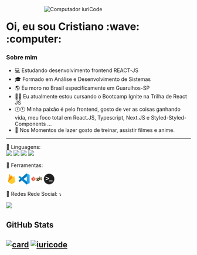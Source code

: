 <img src="https://raw.githubusercontent.com/MicaelliMedeiros/micaellimedeiros/master/image/computer-illustration.png" min-width="400px" max-width="400px" width="400px" align="right" alt="Computador iuriCode">

<p align="left"> 
  <h1> Oi, eu sou Cristiano  :wave: :computer:</h1>

### Sobre mim

* :computer: Estudando desenvolvimento frontend REACT-JS
* :mortar_board: Formado em Análise e Desenvolvimento de Sistemas 
*  :earth_americas: Eu moro no Brasil especificamente em Guarulhos-SP
* 👨‍🎓 Eu atualmente estou cursando o Bootcamp Ignite na Trilha de React JS
* 🕔🕚 Minha paixão é pelo frontend, gosto de ver as coisas ganhando vida, meu foco total em React.JS, Typescript, Next.JS e Styled-Styled-Components ...
* 💪 Nos Momentos de lazer gosto  de treinar, assistir filmes e anime.
----
</p>

<p align="left">
  🦄 Linguagens:  <br/>
  <img src="https://img.icons8.com/nolan/64/html-5.png"/>    <img src="https://img.icons8.com/dusk/64/000000/css3.png"/> <img src="https://img.icons8.com/nolan/64/javascript.png"/>  <img src="https://img.icons8.com/nolan/64/react-native.png"/> 
</p>

<p align="left">
  💼 Ferramentas:


<code><img height="30" src="https://raw.githubusercontent.com/github/explore/80688e429a7d4ef2fca1e82350fe8e3517d3494d/topics/firebase/firebase.png"></code>
<code><img height="30" src="https://raw.githubusercontent.com/github/explore/80688e429a7d4ef2fca1e82350fe8e3517d3494d/topics/visual-studio-code/visual-studio-code.png"></code>
<code><img height="30" src="https://raw.githubusercontent.com/github/explore/80688e429a7d4ef2fca1e82350fe8e3517d3494d/topics/git/git.png"></code>
<code><img height="30" src="https://raw.githubusercontent.com/github/explore/80688e429a7d4ef2fca1e82350fe8e3517d3494d/topics/terminal/terminal.png"></code>

</p>
 

<p align="left">
  💌 Redes Rede Social: ⤵️
</p>


  <a href="https://www.linkedin.com/in/cristiano-azevedo-0508b0158/" alt="Linkedin">
  <img src="https://img.shields.io/badge/-Linkedin-0e76a8?style=flat-square&logo=Linkedin&logoColor=white&link=LINK-DO-SEU-LINKEDIN" /></a>


 
</p>  

<h2> GitHub Stats <h2/>
  
  [![card](https://github-readme-stats.vercel.app/api?username=Cr-collab&theme=highcontrast)](https://github.com/Cr-collab/)
  [![iuricode](https://github-readme-stats.vercel.app/api/top-langs/?username=Cr-collab&langs_count=8&theme=highcontrast)](https://github.com/Cr-collab/)

  

